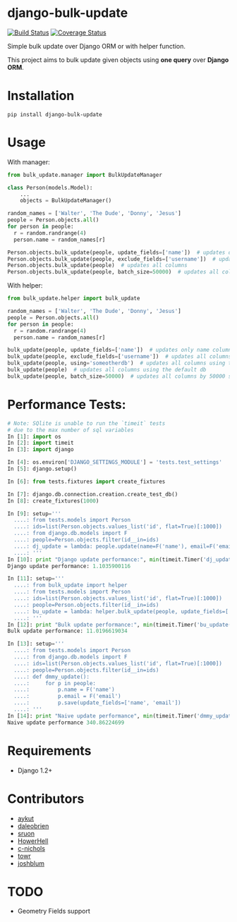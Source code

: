 django-bulk-update
==================================
[![Build Status](https://travis-ci.org/aykut/django-bulk-update.svg?branch=master)](https://travis-ci.org/aykut/django-bulk-update)
[![Coverage Status](https://coveralls.io/repos/aykut/django-bulk-update/badge.svg?branch=master)](https://coveralls.io/r/aykut/django-bulk-update?branch=master)

Simple bulk update over Django ORM or with helper function.

This project aims to bulk update given objects using **one query** over
**Django ORM**.

Installation
==================================
    pip install django-bulk-update

Usage
==================================
With manager:

```python
from bulk_update.manager import BulkUpdateManager

class Person(models.Model):
    ...
    objects = BulkUpdateManager()

random_names = ['Walter', 'The Dude', 'Donny', 'Jesus']
people = Person.objects.all()
for person in people:
  r = random.randrange(4)
  person.name = random_names[r]

Person.objects.bulk_update(people, update_fields=['name'])  # updates only name column
Person.objects.bulk_update(people, exclude_fields=['username'])  # updates all columns except username
Person.objects.bulk_update(people)  # updates all columns
Person.objects.bulk_update(people, batch_size=50000)  # updates all columns by 50000 sized chunks
```


With helper:

```python
from bulk_update.helper import bulk_update

random_names = ['Walter', 'The Dude', 'Donny', 'Jesus']
people = Person.objects.all()
for person in people:
  r = random.randrange(4)
  person.name = random_names[r]

bulk_update(people, update_fields=['name'])  # updates only name column
bulk_update(people, exclude_fields=['username'])  # updates all columns except username
bulk_update(people, using='someotherdb')  # updates all columns using the given db
bulk_update(people)  # updates all columns using the default db
bulk_update(people, batch_size=50000)  # updates all columns by 50000 sized chunks using the default db
```

Performance Tests:
==================================

```python
# Note: SQlite is unable to run the `timeit` tests
# due to the max number of sql variables
In [1]: import os
In [2]: import timeit
In [3]: import django

In [4]: os.environ['DJANGO_SETTINGS_MODULE'] = 'tests.test_settings'
In [5]: django.setup()

In [6]: from tests.fixtures import create_fixtures

In [7]: django.db.connection.creation.create_test_db()
In [8]: create_fixtures(1000)

In [9]: setup='''
  ....: from tests.models import Person
  ....: ids=list(Person.objects.values_list('id', flat=True)[:1000])
  ....: from django.db.models import F
  ....: people=Person.objects.filter(id__in=ids)
  ....: dj_update = lambda: people.update(name=F('name'), email=F('email'))
  ....: '''
In [10]: print "Django update performance:", min(timeit.Timer('dj_update()', setup=setup).repeat(7, 100))
Django update performance: 1.1035900116

In [11]: setup='''
  ....: from bulk_update import helper
  ....: from tests.models import Person
  ....: ids=list(Person.objects.values_list('id', flat=True)[:1000])
  ....: people=Person.objects.filter(id__in=ids)
  ....: bu_update = lambda: helper.bulk_update(people, update_fields=['name', 'email'])
  ....: '''
In [12]: print "Bulk update performance:", min(timeit.Timer('bu_update()', setup=setup).repeat(7, 100))
Bulk update performance: 11.0196619034

In [13]: setup='''
  ....: from tests.models import Person
  ....: from django.db.models import F
  ....: ids=list(Person.objects.values_list('id', flat=True)[:1000])
  ....: people=Person.objects.filter(id__in=ids)
  ....: def dmmy_update():
  ....:     for p in people:
  ....:         p.name = F('name')
  ....:         p.email = F('email')
  ....:         p.save(update_fields=['name', 'email'])
  ....: '''
In [14]: print "Naive update performance", min(timeit.Timer('dmmy_update()', setup=setup).repeat(7, 100))
Naive update performance 340.86224699
```

Requirements
==================================
- Django 1.2+

Contributors
==================================
- [aykut](https://github.com/aykut)
- [daleobrien](https://github.com/daleobrien)
- [sruon](https://github.com/sruon)
- [HowerHell](https://github.com/HoverHell)
- [c-nichols](https://github.com/c-nichols)
- [towr](https://github.com/towr)
- [joshblum](https://github.com/joshblum)

TODO
==================================
- Geometry Fields support
